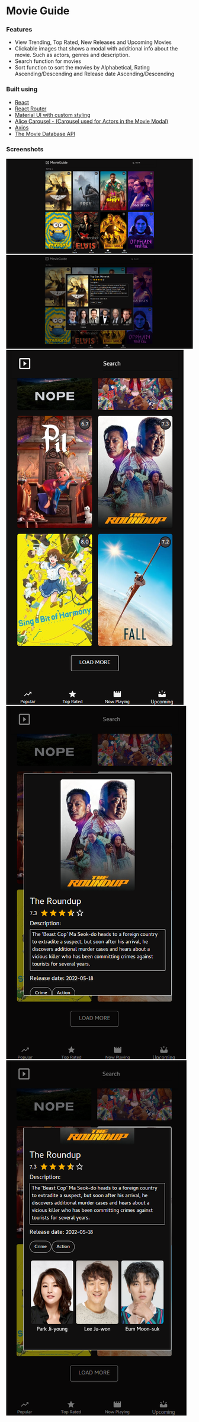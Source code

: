 <h1>Movie Guide</h1>

<h3>Features</h3>
<ul>
<li>View Trending, Top Rated, New Releases and Upcoming Movies</li>
<li>Clickable images that shows a modal with additional info about the movie. Such as actors, genres and description.</li>
<li>Search function for movies</li>
<li>Sort function to sort the movies by Alphabetical, Rating Ascending/Descending and Release date Ascending/Descending</li>
</ul>

<h3>Built using</h3>
<ul>
<li><a href="https://reactjs.org/">React</a></li>
<li><a href="https://reactrouter.com/">React Router</a></li>
<li><a href="https://mui.com/">Material UI with custom styling</a></li>
<li><a href="https://www.npmjs.com/package/react-alice-carousel">Alice Carousel - (Carousel used for Actors in the Movie Modal)</a></li>
<li><a href="https://developers.themoviedb.org/3/getting-started/introduction">Axios</a></li>
<li><a href="https://developers.themoviedb.org/3/getting-started/introduction">The Movie Database API</a></li>
</ul>

<h3>Screenshots</h3>

<div>
<img src="./screenshots/homepage.png" alt="homepage">
<img src="./screenshots/homepage-modal.png" alt="homepage modal">
</div>

<div>
<img src="./screenshots/smallscreen.png" alt="homepage modal">
<img src="./screenshots/smallscreen-modal.png" alt="homepage modal">
<img src="./screenshots/smallscreen-modal-scroll.png" alt="homepage modal">
</div>
